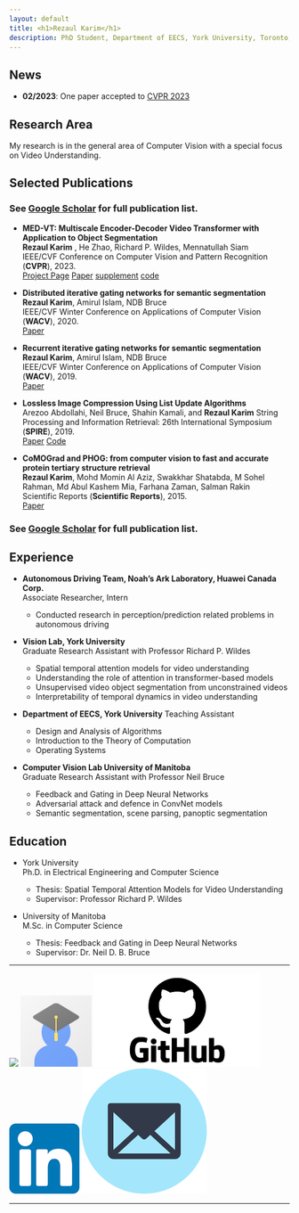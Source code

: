 ```yaml
---
layout: default
title: <h1>Rezaul Karim</h1>
description: PhD Student, Department of EECS, York University, Toronto, Canada. <br> <a title="Resume" href="/my/includes/resume.pdf"><img class="svg-social-icon" src="/my/includes/resume_blue.jpg"></a> <a title="Google Scholar" href="https://scholar.google.com/citations?hl=en&user=sgKzrSgAAAAJ&view_op=list_works&sortby=pubdate"><img class="svg-social-icon" src="/my/includes/avatar_scholar_128.png"></a> <a title="Github" href="https://github.com/rkyuca"><img class="svg-social-icon" src="/my/includes/github_icon_black.png"></a> <a title="LinkedIn" href="https://www.linkedin.com/in/rezaulkarimyu/"><img class="svg-social-icon" src="/my/includes/linkedin_icon_square.png"></a> <a title="Email" href="mailto:karimr31@yorku.ca"><img class="svg-social-icon" src="/my/includes/email_icon_blue.png"></a>
---
```




## News   
* **02/2023**: One paper accepted to [CVPR 2023](https://cvpr2023.thecvf.com)

## Research Area
My research is in the general area of Computer Vision with a special focus on Video Understanding. 


## Selected Publications   
### See [Google Scholar](https://scholar.google.com/citations?view_op=list_works&hl=en&hl=en&user=sgKzrSgAAAAJ&sortby=pubdate)  for full publication list.


*  **MED-VT: Multiscale Encoder-Decoder Video Transformer with Application to Object Segmentation**  
**Rezaul Karim** , He Zhao, Richard P. Wildes, Mennatullah Siam  
IEEE/CVF Conference on Computer Vision and Pattern Recognition (**CVPR**), 2023.  
[Project Page](./medvt/index.html) [Paper](./) [supplement](.) [code](.)

* **Distributed iterative gating networks for semantic segmentation**
**Rezaul Karim**, Amirul Islam, NDB Bruce   
IEEE/CVF Winter Conference on Applications of Computer Vision (**WACV**), 2020.   
[Paper](https://openaccess.thecvf.com/content_WACV_2020/papers/Karim_Distributed_Iterative_Gating_Networks_for_Semantic_Segmentation_WACV_2020_paper.pdf)


* **Recurrent iterative gating networks for semantic segmentation**   
**Rezaul Karim**, Amirul Islam, NDB Bruce   
IEEE/CVF Winter Conference on Applications of Computer Vision (**WACV**), 2019.   
[Paper](https://ieeexplore.ieee.org/stamp/stamp.jsp?arnumber=8658560)


* **Lossless Image Compression Using List Update Algorithms**   
Arezoo Abdollahi, Neil Bruce, Shahin Kamali, and **Rezaul Karim**
String Processing and Information Retrieval: 26th International Symposium (**SPIRE**), 2019.  
[Paper](https://link.springer.com/chapter/10.1007/978-3-030-32686-9_2) [Code](https://github.com/rkyuca/lossless_image_compression)

* **CoMOGrad and PHOG: from computer vision to fast and accurate protein tertiary structure retrieval**   
**Rezaul Karim**, Mohd Momin Al Aziz, Swakkhar Shatabda, M Sohel Rahman, Md Abul Kashem Mia, Farhana Zaman, Salman Rakin   
Scientific Reports (**Scientific Reports**), 2015.  
[Paper](https://www.nature.com/articles/srep13275)

### See [Google Scholar](https://scholar.google.com/citations?view_op=list_works&hl=en&hl=en&user=sgKzrSgAAAAJ&sortby=pubdate)  for full publication list.


## Experience 

*  **Autonomous Driving Team, Noah’s Ark Laboratory, Huawei Canada Corp.**  
Associate Researcher, Intern   
    * Conducted research in perception/prediction related problems in autonomous driving


* **Vision Lab, York University**  
Graduate Research Assistant with Professor Richard P. Wildes
  * Spatial temporal attention models for video understanding
  * Understanding the role of attention in transformer-based models
  * Unsupervised video object segmentation from unconstrained videos
  * Interpretability of temporal dynamics in video understanding 
  

* **Department of EECS, York University**
Teaching Assistant
  * Design and Analysis of Algorithms
  * Introduction to the Theory of Computation
  * Operating Systems
  

* **Computer Vision Lab University of Manitoba**   
Graduate Research Assistant with Professor Neil Bruce
  * Feedback and Gating in Deep Neural Networks
  * Adversarial attack and defence in ConvNet models
  * Semantic segmentation, scene parsing, panoptic segmentation


## Education

* York University  
Ph.D. in Electrical Engineering and Computer Science
  * Thesis: Spatial Temporal Attention Models for Video Understanding
  * Supervisor: Professor Richard P. Wildes
  

*  University of Manitoba   
M.Sc. in Computer Science
    * Thesis: Feedback and Gating in Deep Neural Networks
    * Supervisor: Dr. Neil D. B. Bruce

***
<a title="Resume" href="/my/includes/resume.pdf"><img class="svg-social-icon" src="/my/includes/resume_blue.jpg"></a>
<a title="Google Scholar" href="https://scholar.google.com/citations?hl=en&user=sgKzrSgAAAAJ&view_op=list_works&sortby=pubdate"><img class="svg-social-icon" src="/my/includes/avatar_scholar_128.png"></a>
<a title="Github" href="https://github.com/rkyuca"><img class="svg-social-icon" src="/my/includes/github_icon_black.png"></a>
<a title="LinkedIn" href="https://www.linkedin.com/in/rezaulkarimyu/"><img class="svg-social-icon" src="./my/includes/linkedin_icon_square.png"></a>
<a title="Email" href="mailto:karimr31@yorku.ca"><img class="svg-social-icon" src="./my/includes/email_icon_blue.png"></a>
***

